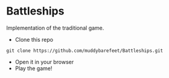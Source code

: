 # Battleships
Implementation of the traditional game.

* Clone this repo

```git clone https://github.com/muddybarefeet/Battleships.git```

* Open it in your browser
* Play the game!



